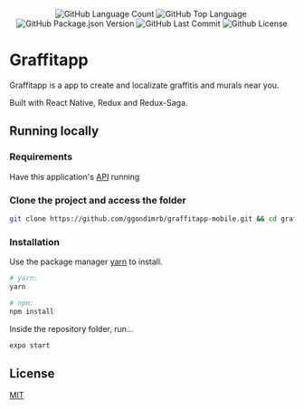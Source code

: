 <p align="center"> <img alt="GitHub Language Count" src="https://img.shields.io/github/languages/count/ggondimrb/graffitapp-mobile" /> <img alt="GitHub Top Language" src="https://img.shields.io/github/languages/top/ggondimrb/graffitapp-mobile" /> <img alt="" src="https://img.shields.io/github/repo-size/ggondimrb/graffitapp-mobile" /> <img alt="GitHub Package.json Version" src="https://img.shields.io/github/package-json/v/ggondimrb/graffitapp-mobile" /> <img alt="GitHub Last Commit" src="https://img.shields.io/github/last-commit/ggondimrb/graffitapp-mobile" /> <img alt="Github License" src="https://img.shields.io/github/license/ggondimrb/graffitapp-mobile" /></p>

# Graffitapp

Graffitapp is a app to create and localizate graffitis and murals near you.

Built with React Native, Redux and Redux-Saga.

## Running locally

### Requirements

Have this application's [API](https://github.com/ggondimrb/graffitapp-backend) running

### Clone the project and access the folder

```bash
git clone https://github.com/ggondimrb/graffitapp-mobile.git && cd graffitapp-mobile
```

### Installation

Use the package manager [yarn](https://classic.yarnpkg.com/en/docs/) to install.

```bash
# yarn:
yarn

# npm:
npm install
```

Inside the repository folder, run...

```bash
expo start
```

## License
[MIT](https://choosealicense.com/licenses/mit/)
